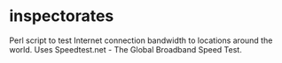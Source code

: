 inspectorates
=============

Perl script to test Internet connection bandwidth to locations around the world. Uses Speedtest.net - The Global Broadband Speed Test.